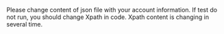 Please change content of json file with your account information. If test do not run, you should change Xpath in code. Xpath content is changing in several time. 
